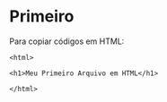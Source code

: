# Primeiro

Para copiar códigos em HTML:
```
<html>

<h1>Meu Primeiro Arquivo em HTML</h1>

</html>
```
